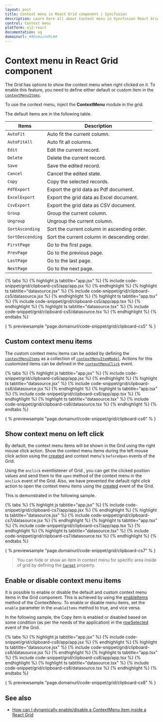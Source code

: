 ```yaml
---
layout: post
title: Context menu in React Grid component | Syncfusion
description: Learn here all about Context menu in Syncfusion React Grid component of Syncfusion Essential JS 2 and more.
control: Context menu 
platform: ej2-react
documentation: ug
domainurl: ##DomainURL##
---
```


# Context menu in React Grid component

The Grid has options to show the context menu when right clicked on it.
To enable this feature, you need to define either default or custom item in the [`contextMenuItems`](https://ej2.syncfusion.com/angular/documentation/api/grid/#contextmenuitems).

To use the context menu, inject the **ContextMenu** module in the grid.

The default items are in the following table.

Items| Description
----|----
`AutoFit`|  Auto fit the current column.
`AutoFitAll` | Auto fit all columns.
`Edit`|  Edit the current record.
`Delete` | Delete the current record.
`Save` | Save the edited record.
`Cancel` | Cancel the edited state.
`Copy` | Copy the selected records.
`PdfExport` | Export the grid data as Pdf document.
`ExcelExport` | Export the grid data as Excel document.
`CsvExport` | Export the grid data as CSV document.
`Group` | Group the current column.
`Ungroup` | Ungroup the current column.
`SortAscending` | Sort the current column in ascending order.
`SortDescending` | Sort the current column in descending order.
`FirstPage` | Go to the first page.
`PrevPage` | Go to the previous page.
`LastPage` | Go to the last page.
`NextPage` | Go to the next page.

{% tabs %}
{% highlight js tabtitle="app.jsx" %}
{% include code-snippet/grid/clipboard-cs5/app/app.jsx %}
{% endhighlight %}
{% highlight ts tabtitle="datasource.jsx" %}
{% include code-snippet/grid/clipboard-cs5/datasource.jsx %}
{% endhighlight %}
{% highlight ts tabtitle="app.tsx" %}
{% include code-snippet/grid/clipboard-cs5/app/app.tsx %}
{% endhighlight %}
{% highlight ts tabtitle="datasource.tsx" %}
{% include code-snippet/grid/clipboard-cs5/datasource.tsx %}
{% endhighlight %}
{% endtabs %}

{ % previewsample "page.domainurl/code-snippet/grid/clipboard-cs5" % }

## Custom context menu items

The custom context menu items can be added by defining the [`contextMenuItems`](https://ej2.syncfusion.com/angular/documentation/api/grid/#contextmenuitems) as a collection of [`contextMenuItemModel`](https://ej2.syncfusion.com/angular/documentation/api/grid/contextMenuItemModel).
Actions for this customized items can be defined in the [`contextMenuClick`](https://ej2.syncfusion.com/angular/documentation/api/grid/#contextmenuclick) event.

{% tabs %}
{% highlight js tabtitle="app.jsx" %}
{% include code-snippet/grid/clipboard-cs6/app/app.jsx %}
{% endhighlight %}
{% highlight ts tabtitle="datasource.jsx" %}
{% include code-snippet/grid/clipboard-cs6/datasource.jsx %}
{% endhighlight %}
{% highlight ts tabtitle="app.tsx" %}
{% include code-snippet/grid/clipboard-cs6/app/app.tsx %}
{% endhighlight %}
{% highlight ts tabtitle="datasource.tsx" %}
{% include code-snippet/grid/clipboard-cs6/datasource.tsx %}
{% endhighlight %}
{% endtabs %}

{ % previewsample "page.domainurl/code-snippet/grid/clipboard-cs6" % }

## Show context menu on left click

By default, the context menu items will be shown in the Grid using the right mouse click action. Show the context menu items during the left mouse click action using the [created](https://ej2.syncfusion.com/angular/documentation/api/grid/#created) and context menu's `beforeOpen` events of the Grid.

Using the `onclick` eventlistener of Grid , you can get the clicked position values and send them to the `open` method of the context menu in the `onclick` event of the Grid. Also, we have prevented the default right click action to open the context menu items using the [created](https://ej2.syncfusion.com/angular/documentation/api/grid/#created) event of the Grid.

This is demonstrated in the following sample.

{% tabs %}
{% highlight js tabtitle="app.jsx" %}
{% include code-snippet/grid/clipboard-cs7/app/app.jsx %}
{% endhighlight %}
{% highlight ts tabtitle="datasource.jsx" %}
{% include code-snippet/grid/clipboard-cs7/datasource.jsx %}
{% endhighlight %}
{% highlight ts tabtitle="app.tsx" %}
{% include code-snippet/grid/clipboard-cs7/app/app.tsx %}
{% endhighlight %}
{% highlight ts tabtitle="datasource.tsx" %}
{% include code-snippet/grid/clipboard-cs7/datasource.tsx %}
{% endhighlight %}
{% endtabs %}

{ % previewsample "page.domainurl/code-snippet/grid/clipboard-cs7" % }

> You can hide or show an item in context menu for specific area inside of grid by defining the
[`target`](https://ej2.syncfusion.com/angular/documentation/api/grid/contextMenuItemModel/#target) property.

## Enable or disable context menu items

It is possible to enable or disable the default and custom context menu items in the Grid component. This is achieved by using the [enableItems](https://ej2.syncfusion.com/angular/documentation/api/context-menu/#enableitems) method of the ContextMenu. To enable or disable menu items, set the `enable` parameter in the `enableItems` method to true, and vice versa.

In the following sample, the Copy item is enabled or disabled based on some condition (as per the needs of the application) in the [rowSelected](https://ej2.syncfusion.com/angular/documentation/api/grid#rowselected) event of the Grid.

{% tabs %}
{% highlight js tabtitle="app.jsx" %}
{% include code-snippet/grid/clipboard-cs8/app/app.jsx %}
{% endhighlight %}
{% highlight ts tabtitle="datasource.jsx" %}
{% include code-snippet/grid/clipboard-cs8/datasource.jsx %}
{% endhighlight %}
{% highlight ts tabtitle="app.tsx" %}
{% include code-snippet/grid/clipboard-cs8/app/app.tsx %}
{% endhighlight %}
{% highlight ts tabtitle="datasource.tsx" %}
{% include code-snippet/grid/clipboard-cs8/datasource.tsx %}
{% endhighlight %}
{% endtabs %}

{ % previewsample "page.domainurl/code-snippet/grid/clipboard-cs8" % }

## See also

* [How can I dynamically enable/disable a ContextMenu item inside a React Grid](https://www.syncfusion.com/forums/159508/how-can-i-dynamically-enable-disable-a-contextmenu-item-inside-a-react-grid)
